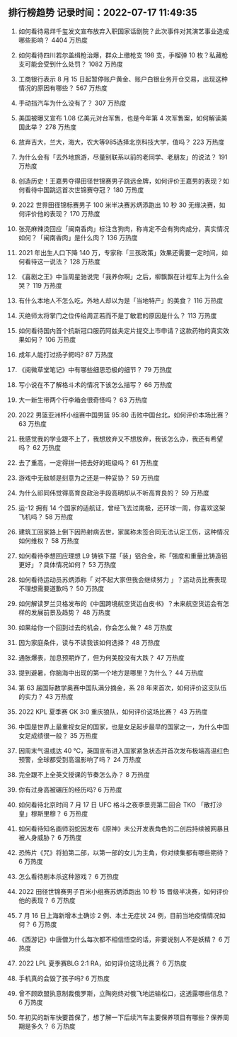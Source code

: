 
## 排行榜趋势 记录时间：2022-07-17 11:49:35
  
  1. 如何看待易烊千玺发文宣布放弃入职国家话剧院？此次事件对其演艺事业造成哪些影响？ 4404 万热度
    
  2. 如何看待四川若尔盖缉枪治爆，群众上缴枪支 198 支，手榴弹 10 枚？私藏枪支可能会受到什么处罚？ 1082 万热度
    
  3. 工商银行表示 8 月 15 日起暂停账户黄金、账户白银业务开仓交易，出现这种情况的原因有哪些？ 567 万热度
    
  4. 手动挡汽车为什么没有了？ 307 万热度
    
  5. 美国被曝又宣布 1.08 亿美元对台军售，也是今年第 4 次军售案，如何解读美国此举？ 278 万热度
    
  6. 放弃吉大，兰大，海大，农大等985选择北京科技大学，值吗？ 223 万热度
    
  7. 为什么会有「去外地旅游，尽量别联系以前的老同学、老朋友」的说法？ 191 万热度
    
  8. 创造历史！王嘉男夺得田径世锦赛男子跳远金牌，如何评价王嘉男的表现？如何看待中国跳远首次世锦赛夺冠？ 180 万热度
    
  9. 2022 世界田径锦标赛男子 100 米半决赛苏炳添跑出 10 秒 30 无缘决赛，如何评价他的表现？ 170 万热度
    
  10. 张亮麻辣烫回应「闽南香肉」标注含狗肉，称肯定不会有狗肉成分，真实情况如何？「闽南香肉」是什么肉？ 136 万热度
    
  11. 2021 年出生人口下降 140 万，专家称「三孩政策」效果还需要一定时间，如何看待这一说法？ 128 万热度
    
  12. 《喜剧之王》中当周星驰说完「我养你啊」之后，柳飘飘在计程车上为什么会哭？ 119 万热度
    
  13. 有什么本地人不怎么吃，外地人却以为是「当地特产」的美食？ 116 万热度
    
  14. 灭绝师太将掌门之位传给周芷若而不是丁敏君的原因是什么？ 113 万热度
    
  15. 如何看待国内首个抗新冠口服药阿兹夫定片提交上市申请？这款药物的真实效果如何？ 106 万热度
    
  16. 成年人能打过扬子鳄吗? 87 万热度
    
  17. 《阅微草堂笔记》中有哪些细思恐极的细节？ 79 万热度
    
  18. 写小说在不了解格斗术的情况下该怎么描写？ 66 万热度
    
  19. 大一新生带两个行李箱会很奇怪吗？ 63 万热度
    
  20. 2022 男篮亚洲杯小组赛中国男篮 95:80 击败中国台北，如何评价本场比赛？ 63 万热度
    
  21. 我感觉我的学业跟不上了，我想放弃又不想放弃，我该怎么办，我还有希望吗？ 62 万热度
    
  22. 去了重高，一定得拼一把去好的班级吗？ 61 万热度
    
  23. 游戏中无敌帧是刻意为之还是一种妥协？ 59 万热度
    
  24. 为什么祁同伟觉得高育良政治手段高明却从不听高育良的？ 59 万热度
    
  25. 运-12 拥有 14 个国家的适航证，曾经飞去过南极，还环球一周，你喜欢这架飞机吗？ 58 万热度
    
  26. 建筑工回家路上倒下因热射病去世，家属称未签合同无法认定工伤，这种情况如何维权？ 58 万热度
    
  27. 如何看待李想回应理想 L9 铸铁下摆「装」铝合金，称「强度和重量比铸造铝更好」？具体情况如何？ 53 万热度
    
  28. 如何看待运动员苏炳添称「 对不起大家但我会继续努力 」？运动员比赛表现不理想需要道歉吗？ 50 万热度
    
  29. 如何解读罗兰贝格发布的《中国跨境航空货运白皮书》？未来航空货运会有怎样的发展前景及趋势？ 48 万热度
    
  30. 如果给你一个回到过去的机会，你会怎么做？ 48 万热度
    
  31. 因为家庭条件，读与不读我该如何选择？ 48 万热度
    
  32. 通胀爆表，加息预期炸了，但为何美股没有大跌？ 47 万热度
    
  33. 提到避暑，你脑海中出现的第一个地方是哪里？为什么？ 44 万热度
    
  34. 第 63 届国际数学奥赛中国队满分摘金，系 28 年来首次，如何评价这支队伍的实力？ 43 万热度
    
  35. 2022 KPL 夏季赛 GK 3:0 重庆狼队，如何评价这场比赛？ 43 万热度
    
  36. 中国是世界上最重视女足的国家，也是女足起步最早的国家之一，为什么中国女足成绩很一般？ 35 万热度
    
  37. 因周末气温或达 40 ℃，英国宣布进入国家紧急状态并首次发布极端高温红色预警，全球都受到高温影响了吗？ 24 万热度
    
  38. 完全跟不上全英文授课的节奏怎么办？ 8 万热度
    
  39. 你有过身高被碾压的经历吗? 6 万热度
    
  40. 如何看待北京时间 7 月 17 日 UFC 格斗之夜李景亮第二回合 TKO 「散打沙皇」穆斯里穆？ 6 万热度
    
  41. 如何看待知名画师羽蛇因发布《原神》未公开发表角色的二创后持续被网暴且被人身威胁？ 6 万热度
    
  42. 恐怖片《咒》将拍第二部，以第一部的女儿为主角，你对续集都有哪些期待？ 6 万热度
    
  43. 怎么看待剧本杀这种游戏？ 6 万热度
    
  44. 2022 田径世锦赛男子百米小组赛苏炳添跑出 10 秒 15 晋级半决赛，如何评价他的表现？ 6 万热度
    
  45. 7 月 16 日上海新增本土确诊 2 例、本土无症状 24 例，目前当地疫情情况如何？ 6 万热度
    
  46. 《西游记》中唐僧为什么每次都不相信悟空的话，非要说别人不是妖精？ 6 万热度
    
  47. 2022 LPL 夏季赛BLG 2:1 RA，如何评价这场比赛？ 6 万热度
    
  48. 手机真的会毁了孩子吗? 6 万热度
    
  49. 曾不顾欧盟执意制裁俄罗斯，立陶宛终对俄飞地运输松口，这透露哪些信息？ 6 万热度
    
  50. 年初买的新车快要首保了，想了解一下后续汽车主要保养项目有哪些？保养周期是多久？ 6 万热度
    